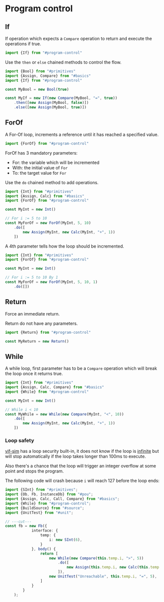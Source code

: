 ﻿---
outline: deep
---

<script setup>
import Container from "../../../components/Container.vue";
import DisplaySnippet from "../../../components/snippet/DisplaySnippet.vue";

import {SInt} from "#primitives";
import {Ob, Fb, InstanceDb} from "#pou";
import {Assign, Calc, Call, Compare} from "#basics";
import {While} from "#program-control";
import {BuildSource} from "#source";
import {UnitTest} from "#unit";


const InfiniteLoop = () => {
const fb = new Fb({
            interface: {
                temp: {
                    i: new SInt(6),
                }
            }, body() {
                return [
                    new While(new Compare(this.temp.i, ">", 5))
                        .do([
                            new Assign(this.temp.i, new Calc(this.temp.i, "+", 1))
                        ]),
                    new UnitTest("While i < 5", this.temp.i, "=", 5),
                ]
            }
        }
    );

    const fbInstance = new InstanceDb(fb);

    return BuildSource({
        blocks:
            {
                "Main": new Ob(
                    {
                        body() {
                            return [new Call(fbInstance, {})]
                        }
                    }
                ),
                "Tan_Fb": fb,
                "Tan_Fb_Instance": fbInstance
            }
    })
}

</script>

# Program control

## If

If operation which expects a `Compare` operation to return and execute the operations if true.

```ts twoslash
import {If} from "#program-control"
```

Use the `then` or `else` chained methods to control the flow.

```ts twoslash
import {Bool} from "#primitives"
import {Assign, Compare} from "#basics"
import {If} from "#program-control"

const MyBool = new Bool(true)

const MyIf = new If(new Compare(MyBool, "=", true))
    .then([new Assign(MyBool, false)])
    .else([new Assign(MyBool, true)])
```

## ForOf

A For-Of loop, increments a reference until it has reached a specified value.

```ts twoslash
import {ForOf} from "#program-control"
```

ForOf has 3 mandatory parameters:

- For: the variable which will be incremented
- With: the initial value of `For`
- To: the target value for `For`

Use the `do` chained method to add operations.

```ts twoslash
import {Int} from "#primitives"
import {Assign, Calc} from "#basics"
import {ForOf} from "#program-control"

const MyInt = new Int()

// For i := 5 to 10
const MyForOf = new ForOf(MyInt, 5, 10)
    .do([
        new Assign(MyInt, new Calc(MyInt, "+", 1))
    ])
```

A 4th parameter tells how the loop should be incremented.

```ts twoslash
import {Int} from "#primitives"
import {ForOf} from "#program-control"

const MyInt = new Int()

// For i := 5 to 10 By 1
const MyForOf = new ForOf(MyInt, 5, 10, 1)
    .do([])
```

## Return

Force an immediate return.

Return do not have any parameters.

```ts twoslash
import {Return} from "#program-control"

const MyReturn = new Return()
```

## While

A while loop, first parameter has to be a `Compare` operation which will break the loop once it returns true.

```ts twoslash
import {Int} from "#primitives"
import {Assign, Calc, Compare} from "#basics"
import {While} from "#program-control"

const MyInt = new Int()

// While i < 10
const MyWhile = new While(new Compare(MyInt, "<", 10))
    .do([
        new Assign(MyInt, new Calc(MyInt, "+", 1))
    ])


```

### Loop safety

[vif-sim](/en/simulation/introduction) has a loop security built-in, it does not know if the loop is [infinite](https://en.wikipedia.org/wiki/Halting_problem) but will stop automatically if the loop takes longer than 100ms to execute.

Also there's a chance that the loop will trigger an integer overflow at some point and stops the program.

The following code will crash because `i` will reach 127 before the loop ends:

```ts twoslash
import {SInt} from "#primitives";
import {Ob, Fb, InstanceDb} from "#pou";
import {Assign, Calc, Call, Compare} from "#basics";
import {While} from "#program-control";
import {BuildSource} from "#source";
import {UnitTest} from "#unit";

// ---cut---
const fb = new Fb({
            interface: {
                temp: {
                    i: new SInt(6),
                }
            }, body() {
                return [
                    new While(new Compare(this.temp.i, ">", 5))
                        .do([
                            new Assign(this.temp.i, new Calc(this.temp.i, "+", 1))
                        ]),
                    new UnitTest("Unreachable", this.temp.i, "=", 5),
                ]
            }
        }
    );

```

<ClientOnly>
    <DisplaySnippet :program="InfiniteLoop()"/>
</ClientOnly>